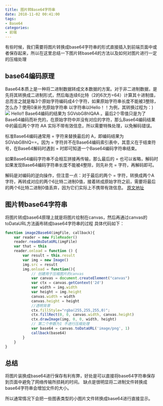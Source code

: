 ```yaml
---
title: 图片转Base64字符串
date: 2018-11-02 00:41:00
tags: 
- Base64
categories: 
- 前端
---
```

有些时候，我们需要将图片转换成base64字符串的形式直接插入到前端页面中或者保存起来，所以在这里总结一下图片转base64的方法以及如何对图片进行一定的压缩处理
<!-- more -->
## base64编码原理
Base64本质上是一种将二进制数据转成文本数据的方案。对于非二进制数据，是先将其转换成二进制形式，然后每连续6比特（2的6次方=64）计算其十进制值，总而言之就是每3个原始字符编码成4个字符，如果原始字符串长度不能被3整除，怎么办？使用0来补充原始字符串
以字符串以Hello！！为例，其转换过程为：)
![](https://yuyi-blog-resource.oss-cn-beijing.aliyuncs.com/images/936887-20161022211740951-435998982.jpg)
Hello!! Base64编码的结果为 SGVsbG8hIQAA 。最后2个零值只是为了Base64编码而补充的，在原始字符中并没有对应的字符，那么Base64编码结果中的最后两个字符 AA 实际不带有效信息，所以需要特殊处理，以免解码错误。

标准Base64编码通常用 = 字符来替换最后的 A，即编码结果为 SGVsbG8hIQ==。因为 = 字符并不在Base64编码索引表中，其意义在于结束符号，在Base64解码时遇到 = 时即可知道一个Base64编码字符串结束。

如果Base64编码字符串不会相互拼接再传输，那么最后的 = 也可以省略，解码时如果发现Base64编码字符串长度不能被4整除，则先补充 = 字符，再解码即可。

解码是对编码的逆向操作，但注意一点：对于最后的两个 = 字符，转换成两个A 字符，再转成对应的两个6比特二进制0值，接着转成原始字符之前，需要将最后的两个6比特二进制0值丢弃，因为它们实际上不携带有效信息。
[原文地址](https://www.cnblogs.com/christychang/p/5988384.html)
## 图片转base64字符串
将图片转成base64原理上就是将图片绘制在canvas，然后再通过canvas的toDataURL方法画布转成base64字符串的过程
具体代码如下：
```javascript
function image2Base64(imgFile, callback){
    var reader = new FileReader()
    reader.readAsDataURL(imgFile)
    var that = this
    reader.onload = function () {
        var result = this.result
        var img = new Image()
        img.src = result
        img.onload = function(){
            // 创建用于压缩图片的canvas
            var canvas = document.createElement("canvas")
            var ctx = canvas.getContext('2d')
            var width = img.width
            var height = img.height
            canvas.width = width
            canvas.height = height
            //透明背景
            ctx.fillStyle="rgba(255,255,255,0)"; 
            ctx.fillRect(0, 0, canvas.width, canvas.height)
            ctx.drawImage(img, 0, 0, width, height)
            // 第二个参数为1 不进行压缩处理
            var base64 = canvas.toDataURL('image/png', 1)
            callback(base64)
        }                                     
    }
}
```

## 总结
将图片装换成base64进行保存有利有弊，好处是可以直接将base64字符串保存到页面中避免了网络传输所损耗的时间。
缺点是很明显将二进制文件转换成base64字符串会增加文件的大小。

所以通常情况下会把一些图表类型的小图片文件转换成base64进行直接显示。

